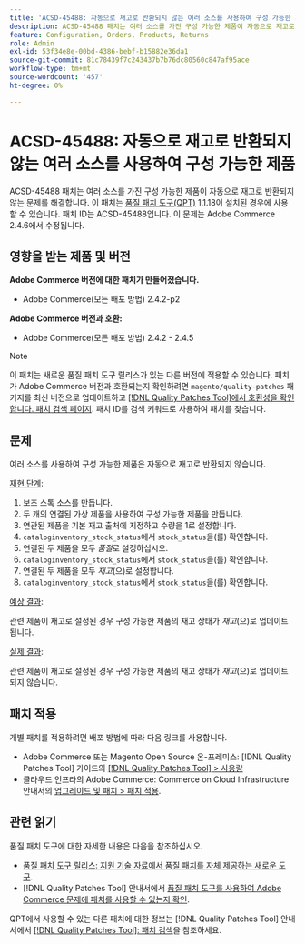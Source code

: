 ```yaml
---
title: 'ACSD-45488: 자동으로 재고로 반환되지 않는 여러 소스를 사용하여 구성 가능한 제품'
description: ACSD-45488 패치는 여러 소스를 가진 구성 가능한 제품이 자동으로 재고로 반환되지 않는 문제를 해결합니다. 이 패치는 [Quality Patches Tool (QPT)](https://experienceleague.adobe.com/en/docs/commerce-knowledge-base/kb/announcements/commerce-announcements/magento-quality-patches-released-new-tool-to-self-serve-quality-patches) 1.1.18이 설치된 경우 사용할 수 있습니다. 패치 ID는 ACSD-45488입니다. 이 문제는 Adobe Commerce 2.4.6에서 수정됩니다.
feature: Configuration, Orders, Products, Returns
role: Admin
exl-id: 53f34e8e-00bd-4386-bebf-b15882e36da1
source-git-commit: 81c78439f7c243437b7b76dc80560c847af95ace
workflow-type: tm+mt
source-wordcount: '457'
ht-degree: 0%

---
```


# ACSD-45488: 자동으로 재고로 반환되지 않는 여러 소스를 사용하여 구성 가능한 제품

ACSD-45488 패치는 여러 소스를 가진 구성 가능한 제품이 자동으로 재고로 반환되지 않는 문제를 해결합니다. 이 패치는 [품질 패치 도구(QPT)](https://experienceleague.adobe.com/en/docs/commerce-knowledge-base/kb/announcements/commerce-announcements/magento-quality-patches-released-new-tool-to-self-serve-quality-patches) 1.1.18이 설치된 경우에 사용할 수 있습니다. 패치 ID는 ACSD-45488입니다. 이 문제는 Adobe Commerce 2.4.6에서 수정됩니다.

## 영향을 받는 제품 및 버전

**Adobe Commerce 버전에 대한 패치가 만들어졌습니다.**

* Adobe Commerce(모든 배포 방법) 2.4.2-p2

**Adobe Commerce 버전과 호환:**

* Adobe Commerce(모든 배포 방법) 2.4.2 - 2.4.5

>[!NOTE]
>
>이 패치는 새로운 품질 패치 도구 릴리스가 있는 다른 버전에 적용할 수 있습니다. 패치가 Adobe Commerce 버전과 호환되는지 확인하려면 `magento/quality-patches` 패키지를 최신 버전으로 업데이트하고 [[!DNL Quality Patches Tool]에서 호환성을 확인합니다. 패치 검색 페이지](https://experienceleague.adobe.com/en/docs/commerce-knowledge-base/kb/announcements/commerce-announcements/magento-quality-patches-released-new-tool-to-self-serve-quality-patches). 패치 ID를 검색 키워드로 사용하여 패치를 찾습니다.

## 문제

여러 소스를 사용하여 구성 가능한 제품은 자동으로 재고로 반환되지 않습니다.

<u>재현 단계</u>:

1. 보조 스톡 소스를 만듭니다.
1. 두 개의 연결된 가상 제품을 사용하여 구성 가능한 제품을 만듭니다.
1. 연관된 제품을 기본 재고 출처에 지정하고 수량을 1로 설정합니다.
1. `cataloginventory_stock_status`에서 `stock_status`을(를) 확인합니다.
1. 연결된 두 제품을 모두 *품절*&#x200B;로 설정하십시오.
1. `cataloginventory_stock_status`에서 `stock_status`을(를) 확인합니다.
1. 연결된 두 제품을 모두 *재고*(으)로 설정합니다.
1. `cataloginventory_stock_status`에서 `stock_status`을(를) 확인합니다.

<u>예상 결과</u>:

관련 제품이 재고로 설정된 경우 구성 가능한 제품의 재고 상태가 *재고*(으)로 업데이트됩니다.

<u>실제 결과</u>:

관련 제품이 재고로 설정된 경우 구성 가능한 제품의 재고 상태가 *재고*(으)로 업데이트되지 않습니다.

## 패치 적용

개별 패치를 적용하려면 배포 방법에 따라 다음 링크를 사용합니다.

* Adobe Commerce 또는 Magento Open Source 온-프레미스: [!DNL Quality Patches Tool] 가이드의 [[!DNL Quality Patches Tool] > 사용량](/help/tools/quality-patches-tool/usage.md)
* 클라우드 인프라의 Adobe Commerce: Commerce on Cloud Infrastructure 안내서의 [업그레이드 및 패치 > 패치 적용](https://experienceleague.adobe.com/docs/commerce-cloud-service/user-guide/develop/upgrade/apply-patches.html).

## 관련 읽기

품질 패치 도구에 대한 자세한 내용은 다음을 참조하십시오.

* [품질 패치 도구 릴리스: 지원 기술 자료에서 품질 패치를 자체 제공하는 새로운 도구](https://experienceleague.adobe.com/en/docs/commerce-knowledge-base/kb/announcements/commerce-announcements/magento-quality-patches-released-new-tool-to-self-serve-quality-patches).
* [!DNL Quality Patches Tool] 안내서에서 [품질 패치 도구를 사용하여 Adobe Commerce 문제에 패치를 사용할 수 있는지 확인](/help/tools/quality-patches-tool/patches-available-in-qpt/check-patch-for-magento-issue-with-magento-quality-patches.md).

QPT에서 사용할 수 있는 다른 패치에 대한 정보는 [!DNL Quality Patches Tool] 안내서에서 [[!DNL Quality Patches Tool]: 패치 검색](https://experienceleague.adobe.com/tools/commerce-quality-patches/index.html)을 참조하세요.
